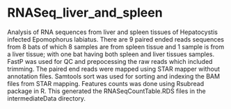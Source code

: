 # RNASeq_liver_and_spleen
Analysis of RNA sequences from liver and spleen tissues of Hepatocystis infected Epomophorus labiatus. 
There are 9 paired ended reads sequences from 8 bats of which 8 samples are from spleen tissue and 1 sample is from a liver tissue; with one bat having both spleen and liver tissues samples. 
FastP was used for QC and prepocessing the raw reads which included trimming. 
The paired end reads were mapped using STAR mapper without annotation files.
Samtools sort was used for sorting and indexing the BAM files from STAR mapping.
Features counts was done using Rsubread package in R.
This generated the RNASeqCountTable.RDS files in the intermediateData directory.
